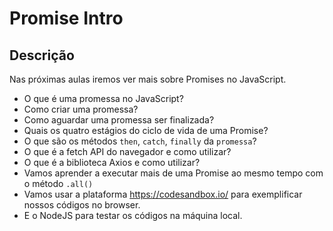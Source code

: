 # Promise Intro

## Descrição

Nas próximas aulas iremos ver mais sobre Promises no JavaScript.

- O que é uma promessa no JavaScript?
- Como criar uma promessa?
- Como aguardar uma promessa ser finalizada?
- Quais os quatro estágios do ciclo de vida de uma Promise?
- O que são os métodos `then`, `catch`, `finally` da `promessa`?
- O que é a fetch API do navegador e como utilizar?
- O que é a biblioteca Axios e como utilizar?
- Vamos aprender a executar mais de uma Promise ao mesmo tempo com o método `.all()`
- Vamos usar a plataforma <https://codesandbox.io/> para exemplificar nossos códigos no browser.
- E o NodeJS para testar os códigos na máquina local.
